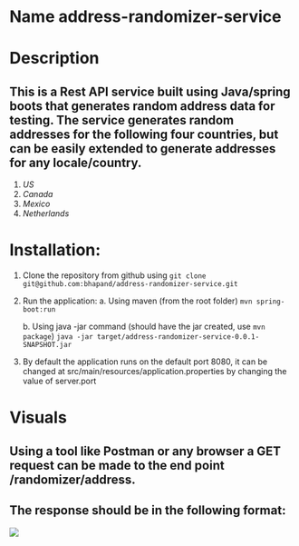 # Name address-randomizer-service

# Description
## This is a Rest API service built using Java/spring boots that generates random address data for testing. The service generates random addresses for the following four countries, but can be easily extended to generate addresses for any locale/country.

1. *US*
1. *Canada*
1. *Mexico* 
1. *Netherlands*


# Installation:

1. Clone the repository from github using
   ```git clone git@github.com:bhapand/address-randomizer-service.git```
   
2. Run the application:
   a. Using maven (from the root folder)
   ```mvn spring-boot:run```
   
   b. Using java -jar command (should have the jar created, use ```mvn package```)
   ```java -jar target/address-randomizer-service-0.0.1-SNAPSHOT.jar```
   
3. By default the application runs on the default port 8080, it can be changed at src/main/resources/application.properties by changing the value of server.port


# Visuals
## Using a tool like Postman or any browser a GET request can be made to the end point /randomizer/address.
## The response should be in the following format:

![](src/main/resources/images/a01f2a88.png)